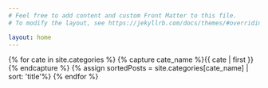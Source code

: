 ```yaml
---
# Feel free to add content and custom Front Matter to this file.
# To modify the layout, see https://jekyllrb.com/docs/themes/#overriding-theme-defaults

layout: home
---
```

<div class="content-list">
{% for cate in site.categories %}
{% capture cate_name %}{{ cate | first }}{% endcapture %}
{% assign sortedPosts = site.categories[cate_name] | sort: 'title'%}
<div class="sub-table {{cate_name}}" style="display: none;">
<h2>{{ cate_name | split: "_" | join: " "}}</h2>
<ul>
{% for post in sortedPosts %}
<li>
<a href="{{ post.url }}">{{ post.title | split: "_" | join: " "}}</a>
</li>
{% endfor %}
</ul>
</div>
{% endfor %}
</div>

<script>
var activate_block = "";

$(document).ready(function(){
    console.log('ready');
    console.log('activate_block: ' + window.activate_block);
    if(window.activate_block == ""){
        console.log("activate_block is empty");
        window.activate_block = $('div.sub-table h2')[0].innerHTML.split(' ').join('_');
        $('div.sub-table.' + window.activate_block)[0].style.display = "";
        $('header nav ul li.' + window.activate_block)[0].style.backgroundColor = "green";
    }
    var nav_list = $('header nav ul li');
    for(l of nav_list){
        l.onclick = function(){
            var content = this.innerHTML.split(' ').join('_');
            if(content != window.activate_block){
                // display content list block
                $('div.sub-table.' + window.activate_block)[0].style.display = "none";
                $('header nav ul li.' + window.activate_block)[0].style.backgroundColor = "yellowgreen";
                window.activate_block = content;
                $('div.sub-table.' + window.activate_block)[0].style.display = "";
                $('header nav ul li.' + window.activate_block)[0].style.backgroundColor = "green";   
            }
        }
    }
});
</script>


